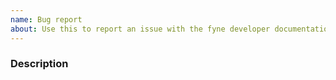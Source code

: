 ```yaml
---
name: Bug report
about: Use this to report an issue with the fyne developer documentation.
---
```


<!--
This issue tracker is only intended for issues related to the https://docs.fyne.io/ site.
Any issues related to the Fyne toolkit should instead be opened at https://github.com/fyne-io/fyne. 
-->

### Description
